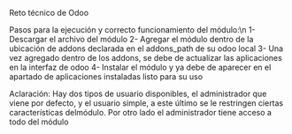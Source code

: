 Reto técnico de Odoo

Pasos para la ejecución y correcto funcionamiento del módulo:\n
1- Descargar el archivo del módulo
2- Agregar el módulo dentro de la ubicación de addons declarada en el addons_path de su odoo local
3- Una vez agregado dentro de los addons, se debe de actualizar las aplicaciones en la interfaz de odoo
4- Instalar el módulo y ya debe de aparecer en el apartado de aplicaciones instaladas listo para su uso

Aclaración: Hay dos tipos de usuario disponibles, el administrador que viene por defecto, y el usuario simple, a este último se le restringen ciertas características delmódulo.
Por otro lado el administrador tiene acceso a todo del módulo
